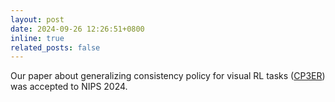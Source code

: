 ```yaml
---
layout: post
date: 2024-09-26 12:26:51+0800
inline: true
related_posts: false
---
```


Our paper about generalizing consistency policy for visual RL tasks ([CP3ER](https://openreview.net/pdf?id=MOFwt8OeXr)) was accepted to NIPS 2024.

